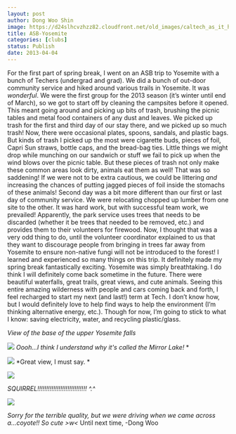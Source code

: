 ```yaml
---
layout: post
author: Dong Woo Shin
image: https://d24slhcvzhzz82.cloudfront.net/old_images/caltech_as_it_happens/6a0105349b8251970b017c38398caf970b.jpg
title: ASB-Yosemite
categories: [clubs]
status: Publish
date: 2013-04-04
---
```


For the first part of spring break, I went on an ASB trip to Yosemite with a bunch of Techers (undergrad and grad). We did a bunch of out-door community service and hiked around various trails in Yosemite. It was *wonderful*. We were the first group for the 2013 season (it’s winter until end of March), so we got to start off by cleaning the campsites before it opened. This meant going around and picking up bits of trash, brushing the picnic tables and metal food containers of any dust and leaves. We picked up trash for the first and third day of our stay there, and we picked up so much trash! Now, there were occasional plates, spoons, sandals, and plastic bags. But kinds of trash I picked up the most were cigarette buds, pieces of foil, Capri Sun straws, bottle caps, and the bread-bag ties. Little things we might drop while munching on our sandwich or stuff we fail to pick up when the wind blows over the picnic table. But these pieces of trash not only make these common areas look dirty, animals eat them as well! That was so saddening! If we were not to be extra cautious, we could be littering *and* increasing the chances of putting jagged pieces of foil inside the stomachs of these animals! Second day was a bit more different than our first or last day of community service. We were relocating chopped up lumber from one site to the other. It was hard work, but with successful team work, we prevailed! Apparently, the park service uses trees that needs to be discarded (whether it be trees that needed to be removed, etc.) and provides them to their volunteers for firewood. Now, I thought that was a very odd thing to do, until the volunteer coordinator explained to us that they want to discourage people from bringing in trees far away from Yosemite to ensure non-native fungi will not be introduced to the forest! I learned and experienced so many things on this trip. It definitely made my spring break fantastically exciting. 
Yosemite was simply breathtaking. I do think I will definitely come back sometime in the future. There were beautiful waterfalls, great trails, great views, and cute animals. Seeing this entire amazing wilderness with people and cars coming back and forth, I feel recharged to start my next (and last!) term at Tech. I don’t know how, but I would definitely love to help find ways to help the environment (I’m thinking alternative energy, etc.). Though for now, I’m going to stick to what I know: saving electricity, water, and recycling plastic/glass. 

*View of the base of the upper Yosemite falls*


![](https://d24slhcvzhzz82.cloudfront.net/old_images/caltech_as_it_happens/6a0105349b8251970b017d4268b0fa970c.jpg)
*Oooh...I think I understand why it's called the Mirror Lake!*
*

![](https://d24slhcvzhzz82.cloudfront.net/old_images/caltech_as_it_happens/6a0105349b8251970b017c38398fd2970b.jpg)
*Great view, I must say. *


![](https://d24slhcvzhzz82.cloudfront.net/old_images/caltech_as_it_happens/6a0105349b8251970b017d4268b386970c.jpg)

*SQUIRREL!!!!!!!!!!!!!!!!!!!!!!!!!!!! *^.^**


![](https://d24slhcvzhzz82.cloudfront.net/old_images/caltech_as_it_happens/6a0105349b8251970b017c38399191970b.jpg)

*Sorry for the terrible quality, but we were driving when we came across a...coyote!! So cute &gt;w&lt;*
Until next time, -Dong Woo
